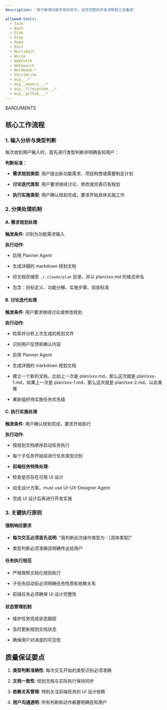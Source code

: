 ```yaml
---
description: '用于新增功能开发的命令，支持完整的开发流程和工具集成'

allowed-tools:
  - Task
  - Bash
  - Glob
  - Grep
  - Read
  - Edit
  - MultiEdit
  - Write
  - WebFetch
  - WebSearch
  - Notebook.*
  - Edit|Write
  - mcp__.*
  - mcp__memory__.*
  - mcp__filesystem__.*
  - mcp__github__.*
---
```


$ARGUMENTS

## 核心工作流程

### 1. 输入分析与类型判断

每次收到用户输入时，首先进行类型判断并明确告知用户：

**判断标准：**

- **需求规划类型**: 用户提出新功能需求、项目构想或需要制定计划

- **讨论迭代类型**: 用户要求继续讨论、修改或完善已有规划

- **执行实施类型**: 用户确认规划完成，要求开始具体实施工作

### 2. 分类处理机制

#### A. 需求规划处理

**触发条件**: 识别为功能需求输入

**执行动作**:

- 启用 Planner Agent

- 生成详细的 markdown 规划文档

- 将文档存储至 `./.claude/plan` 目录，并以 plan/xxx.md 的格式命名

- 包含：目标定义、功能分解、实施步骤、验收标准

#### B. 讨论迭代处理

**触发条件**: 用户要求继续讨论或修改规划

**执行动作**:

- 检索并分析上次生成的规划文件

- 识别用户反馈和确认内容

- 启用 Planner Agent

- 生成详细的 markdown 规划文档

- 建立一个新的文档，比如上一次是 plan/xxx.md，那么这次就是 plan/xxx-1.md，如果上一次是 plan/xxx-1.md，那么这次就是 plan/xxx-2.md，以此类推

- 重新组织待实施任务优先级

#### C. 执行实施处理

**触发条件**: 用户确认规划完成，要求开始执行

**执行动作**:

- 按规划文档顺序启动任务执行

- 每个子任务开始前进行任务类型识别

- **前端任务特殊处理**:

- 检查是否存在可用 UI 设计

- 如无设计方案，must use UI-UX-Designer Agent

- 完成 UI 设计后再进行开发实施

### 3. 关键执行原则

#### 强制响应要求

- **每次交互必须首先说明**: "我判断此次操作类型为：[具体类型]"

- 类型判断必须准确且明确传达给用户

#### 任务执行规范

- 严格按照文档化规划执行

- 子任务启动前必须明确任务性质和依赖关系

- 前端任务必须确保 UI 设计完整性

#### 状态管理机制

- 维护任务完成状态跟踪

- 及时更新规划文档状态

- 确保用户对进度的可见性

## 质量保证要点

1. **类型判断准确性**: 每次交互开始的类型识别必须准确

2. **文档一致性**: 规划文档与实际执行保持同步

3. **依赖关系管理**: 特别关注前端任务的 UI 设计依赖

4. **用户沟通透明**: 所有判断和动作都要明确告知用户
